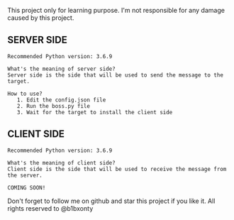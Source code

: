 This project only for learning purpose. I'm not responsible for any damage caused by this project.

## SERVER SIDE
    Recommended Python version: 3.6.9

    What's the meaning of server side?
    Server side is the side that will be used to send the message to the target.

    How to use?
       1. Edit the config.json file
       2. Run the boss.py file
       3. Wait for the target to install the client side

## CLIENT SIDE
    Recommended Python version: 3.6.9

    What's the meaning of client side?
    Client side is the side that will be used to receive the message from the server.

    COMING SOON!

Don't forget to follow me on github and star this project if you like it.
All rights reserved to @b1bxonty